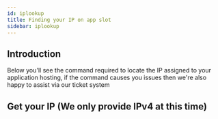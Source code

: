 ```yaml
---
id: iplookup
title: Finding your IP on app slot
sidebar: iplookup
---
```


## Introduction

Below you'll see the command required to locate the IP assigned to your application hosting, if the command causes you issues then we're also happy to assist via our ticket system

## Get your IP (We only provide IPv4 at this time)

```curl -4 icanhazip.com
```
